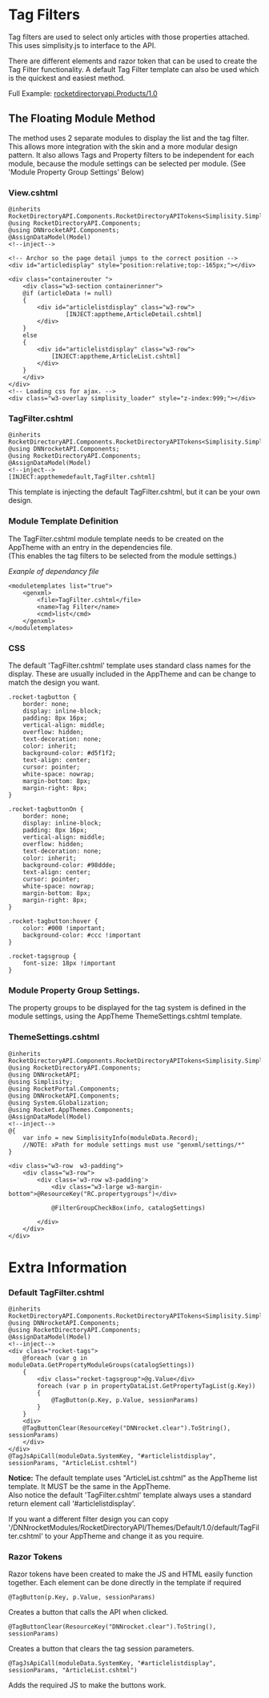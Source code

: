﻿# Tag Filters

Tag filters are used to select only articles with those properties attached.  This uses simplisity.js to interface to the API. 

There are different elements and razor token that can be used to create the Tag Filter functionality.  A default Tag Filter template can also be used which is the quickest and easiest method. 


Full Example: [rocketdirectoryapi.Products/1.0](https://github.com/Rocket-CDS/AppThemes-W3-CSS/tree/main/rocketdirectoryapi.Products/1.0)



## The Floating Module Method
The method uses 2 separate modules to display the list and the tag filter.  This allows more integration with the skin and a more modular design pattern.  It also allows Tags and Property filters to be independent for each module, because the module settings can be selected per module.  (See 'Module Property Group Settings' Below)

### View.cshtml
```
@inherits RocketDirectoryAPI.Components.RocketDirectoryAPITokens<Simplisity.SimplisityRazor>
@using RocketDirectoryAPI.Components;
@using DNNrocketAPI.Components;
@AssignDataModel(Model)
<!--inject-->

<!-- Archor so the page detail jumps to the correct position -->
<div id="articledisplay" style="position:relative;top:-165px;"></div>

<div class="containerouter ">
    <div class="w3-section containerinner">
    @if (articleData != null)
    {
        <div id="articlelistdisplay" class="w3-row">
                [INJECT:apptheme,ArticleDetail.cshtml]
        </div>
    }
    else
    {
        <div id="articlelistdisplay" class="w3-row">
            [INJECT:apptheme,ArticleList.cshtml]
        </div>
    }
    </div>
</div>
<!-- Loading css for ajax. -->
<div class="w3-overlay simplisity_loader" style="z-index:999;"></div>

```

### TagFilter.cshtml
```
@inherits RocketDirectoryAPI.Components.RocketDirectoryAPITokens<Simplisity.SimplisityRazor>
@using DNNrocketAPI.Components;
@using RocketDirectoryAPI.Components;
@AssignDataModel(Model)
<!--inject-->
[INJECT:appthemedefault,TagFilter.cshtml]
```
This template is injecting the default TagFilter.cshtml, but it can be your own design.

### Module Template Definition
The TagFilter.cshtml module template needs to be created on the AppTheme with an entry in the dependencies file.  
(This enables the tag filters to be selected from the module settings.)  

*Exanple of dependancy file*
```
<moduletemplates list="true">
    <genxml>
        <file>TagFilter.cshtml</file>
        <name>Tag Filter</name>
        <cmd>list</cmd>
    </genxml>
</moduletemplates>
```

### CSS
The default 'TagFilter.cshtml' template uses standard class names for the display.  These are usually included in the AppTheme and can be change to match the design you want.
```
.rocket-tagbutton {
    border: none;
    display: inline-block;
    padding: 8px 16px;
    vertical-align: middle;
    overflow: hidden;
    text-decoration: none;
    color: inherit;
    background-color: #d5f1f2;
    text-align: center;
    cursor: pointer;
    white-space: nowrap;
    margin-bottom: 8px;
    margin-right: 8px;
}

.rocket-tagbuttonOn {
    border: none;
    display: inline-block;
    padding: 8px 16px;
    vertical-align: middle;
    overflow: hidden;
    text-decoration: none;
    color: inherit;
    background-color: #98ddde;
    text-align: center;
    cursor: pointer;
    white-space: nowrap;
    margin-bottom: 8px;
    margin-right: 8px;
}

.rocket-tagbutton:hover {
    color: #000 !important;
    background-color: #ccc !important
}

.rocket-tagsgroup {
    font-size: 18px !important
}
```


### Module Property Group Settings.
The property groups to be displayed for the tag system is defined in the module settings, using the AppTheme ThemeSettings.cshtml template. 

### ThemeSettings.cshtml
```
@inherits RocketDirectoryAPI.Components.RocketDirectoryAPITokens<Simplisity.SimplisityRazor>
@using RocketDirectoryAPI.Components;
@using DNNrocketAPI;
@using Simplisity;
@using RocketPortal.Components;
@using DNNrocketAPI.Components;
@using System.Globalization;
@using Rocket.AppThemes.Components;
@AssignDataModel(Model)
<!--inject-->
@{
    var info = new SimplisityInfo(moduleData.Record);
    //NOTE: xPath for module settings must use "genxml/settings/*"
}

<div class="w3-row  w3-padding">
    <div class="w3-row">
        <div class='w3-row w3-padding'>
            <div class="w3-large w3-margin-bottom">@ResourceKey("RC.propertygroups")</div>

            @FilterGroupCheckBox(info, catalogSettings)

        </div>
    </div>
</div>

```

# Extra Information

### Default TagFilter.cshtml
```
@inherits RocketDirectoryAPI.Components.RocketDirectoryAPITokens<Simplisity.SimplisityRazor>
@using DNNrocketAPI.Components;
@using RocketDirectoryAPI.Components;
@AssignDataModel(Model)
<!--inject-->
<div class="rocket-tags">
    @foreach (var g in moduleData.GetPropertyModuleGroups(catalogSettings))
    {
        <div class="rocket-tagsgroup">@g.Value</div>
        foreach (var p in propertyDataList.GetPropertyTagList(g.Key))
        {
            @TagButton(p.Key, p.Value, sessionParams)
        }
    }
    <div>
    @TagButtonClear(ResourceKey("DNNrocket.clear").ToString(), sessionParams)
    </div>
</div>
@TagJsApiCall(moduleData.SystemKey, "#articlelistdisplay", sessionParams, "ArticleList.cshtml")
```
**Notice:**  The default template uses "ArticleList.cshtml" as the AppTheme list template.  It MUST be the same in the AppTheme.  
Also notice the default 'TagFilter.cshtml' template always uses a standard return element call '#articlelistdisplay'. 

If you want a different filter design you can copy '/DNNrocketModules/RocketDirectoryAPI/Themes/Default/1.0/default/TagFilter.cshtml' to your AppTheme and change it as you require. 

### Razor Tokens
Razor tokens have been created to make the JS and HTML easily function together.  Each element can be done directly in the template if required  

```
@TagButton(p.Key, p.Value, sessionParams)
```
Creates a button that calls the API when clicked.   

```
@TagButtonClear(ResourceKey("DNNrocket.clear").ToString(), sessionParams)
```
Creates a button that clears the tag session parameters.    

```
@TagJsApiCall(moduleData.SystemKey, "#articlelistdisplay", sessionParams, "ArticleList.cshtml")
```
Adds the required JS to make the buttons work.
